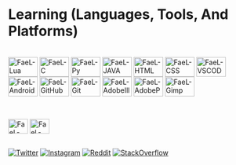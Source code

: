 
# **Learning (Languages, Tools, And Platforms)**
 <!-- # Learning (Languages, Tools, And Platforms) -->
<div style="display: inline_block"><br> 
<img align="center" alt="FaeL-Lua" height="40" width="60" src="https://cdn.jsdelivr.net/gh/devicons/devicon/icons/lua/lua-plain-wordmark.svg">
<img align="center" alt="FaeL-C" height="40" width="60" src="https://cdn.jsdelivr.net/gh/devicons/devicon/icons/c/c-original.svg">
<img align="center" alt="FaeL-Py" height="40" width="60" src="https://cdn.jsdelivr.net/gh/devicons/devicon/icons/python/python-original.svg" />
<img align="center" alt="FaeL-JAVA" height="40" width="60" src="https://cdn.jsdelivr.net/gh/devicons/devicon/icons/java/java-original.svg" />
<img align="center" alt="FaeL-HTML" height="40" width="60" src="https://cdn.jsdelivr.net/gh/devicons/devicon/icons/html5/html5-original.svg" />
<img align="center" alt="FaeL-CSS" height="40" width="60" src="https://cdn.jsdelivr.net/gh/devicons/devicon/icons/css3/css3-original.svg" />
  
<img align="center" alt="FaeL-VSCODE" height="40" width="60" src="https://cdn.jsdelivr.net/gh/devicons/devicon/icons/vscode/vscode-original.svg" />
<img align="center" alt="FaeL-AndroidStudio" height="40" width="60" src="https://cdn.jsdelivr.net/gh/devicons/devicon/icons/androidstudio/androidstudio-original.svg" />
<img align="center" alt="FaeL-GitHub" height="40" width="60" src="https://cdn.jsdelivr.net/gh/devicons/devicon/icons/github/github-original.svg" />
<img align="center" alt="FaeL-Git" height="40" width="60" src="https://cdn.jsdelivr.net/gh/devicons/devicon/icons/git/git-original.svg" />
<img align="center" alt="FaeL-AdobeIllustrator" height="40" width="60" src="https://cdn.jsdelivr.net/gh/devicons/devicon/icons/illustrator/illustrator-plain.svg" />
<img align="center" alt="FaeL-AdobePhotoshop" height="40" width="60" src="https://cdn.jsdelivr.net/gh/devicons/devicon/icons/photoshop/photoshop-plain.svg" />
<img align="center" alt="FaeL-Gimp" height="40" width="60" src="https://cdn.jsdelivr.net/gh/devicons/devicon/icons/gimp/gimp-original.svg" />         

</div>
            
##
 <!-- # **SO** -->
  <div style="display: inline_block"><br>
  <img align="center" alt="FaeL-Linux" height="30" width="40" src="https://cdn.jsdelivr.net/gh/devicons/devicon/icons/linux/linux-original.svg">
  <img align="center" alt="FaeL-Windows" height="30" width="40" src="https://cdn.jsdelivr.net/gh/devicons/devicon/icons/windows8/windows8-original.svg">

  ##
 <div> 

<a href='https://twitter.com/GoticoAgricola' target="_blank"><img alt='Twitter' src='https://img.shields.io/badge/Twitter-100000?style=for-the-badge&logo=Twitter&logoColor=FFFFFF&labelColor=050505&color=black'/></a>
<a href='https://www.instagram.com/goticoagricola/' target="_blank"><img alt='Instagram' src='https://img.shields.io/badge/Instagram-100000?style=for-the-badge&logo=Instagram&logoColor=FFFFFF&labelColor=050505&color=black'/></a>
<a href='https://www.reddit.com/user/GoticoAgricola' target="_blank"><img alt='Reddit' src='https://img.shields.io/badge/Reddit-100000?style=for-the-badge&logo=Reddit&logoColor=white&labelColor=black&color=black'/></a>
<a href='https://stackoverflow.com/users/21625832/gotico-agricola' target="_blank"><img alt='StackOverflow' src='https://img.shields.io/badge/StackOverflow-100000?style=for-the-badge&logo=StackOverflow&logoColor=white&labelColor=black&color=black'/></a>

   <div>
  
 <!-- <img  height="180em" src="https://github-readme-stats.vercel.app/api?username=GoticoAgricola&show_icons=true&theme=midnight-purple&include_all_commits=true&count_private=true"/> -->
     
<!-- <img width="41%" height="195px" src="https://github-readme-stats.vercel.app/api/top-langs/?username=GoticoAgricola&layout=compact&hide_border=true&title_color=8A2BE2&text_color=ff91a4&bg_color=0d1117" />
</div> -->
